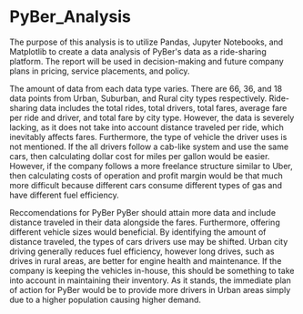 # PyBer_Analysis
The purpose of this analysis is to utilize Pandas, Jupyter Notebooks, and Matplotlib to create a data analysis of PyBer's data as a ride-sharing platform. The report will be used in decision-making and future company plans in pricing, service placements, and policy.

The amount of data from each data type varies. There are 66, 36, and 18 data points from Urban, Suburban, and Rural city types respectively. Ride-sharing data includes the total rides, total drivers, total fares, average fare per ride and driver, and total fare by city type. However, the data is severely lacking, as it does not take into account distance traveled per ride, which inevitably affects fares. Furthermore, the type of vehicle the driver uses is not mentioned. If the all drivers follow a cab-like system and use the same cars, then calculating dollar cost for miles per gallon would be easier. However, if the company follows a more freelance structure similar to Uber, then calculating costs of operation and profit margin would be that much more difficult because different cars consume different types of gas and have different fuel efficiency. 

Reccomendations for PyBer
PyBer should attain more data and include distance traveled in their data alongside the fares. Furthermore, offering different vehicle sizes would beneficial. By identifying the amount of distance traveled, the types of cars drivers use may be shifted. Urban city driving generally reduces fuel efficiency, however long drives, such as drives in rural areas, are better for engine health and maintenance. If the company is keeping the vehicles in-house, this should be something to take into account in maintaining their inventory. As it stands, the immediate plan of action for PyBer would be to provide more drivers in Urban areas simply due to a higher population causing higher demand.
